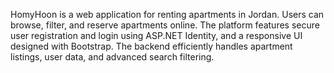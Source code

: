 HomyHoon is a web application for renting apartments in Jordan. Users can browse, filter, and reserve apartments online. The platform features secure user registration and login using ASP.NET Identity, and a responsive UI designed with Bootstrap. The backend efficiently handles apartment listings, user data, and advanced search filtering.
